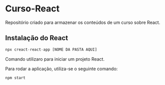 # Curso-React

Repositório criado para armazenar os conteúdos de um curso sobre React.

## Instalação do React

~~~javascript
npx creact-react-app [NOME DA PASTA AQUI]
~~~

Comando utilizaro para iniciar um projeto React.

Para rodar a aplicação, utiliza-se o seguinte comando:

~~~javascript
npm start
~~~